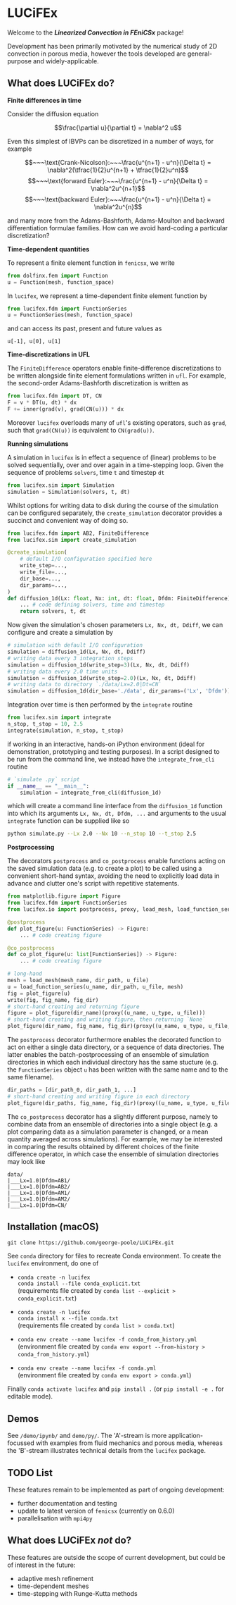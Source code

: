 # LUCiFEx

Welcome to the ***Linearized Convection in FEniCSx*** package! 

Development has been primarily motivated by the numerical study of 2D convection in porous media, however the tools developed are general-purpose and widely-applicable.

## What does LUCiFEx do?

**Finite differences in time**

Consider the diffusion equation

$$\frac{\partial u}{\partial t} = \nabla^2 u$$

Even this simplest of IBVPs can be discretized in a number of ways, for example

$$~~~\text{Crank-Nicolson}:~~~\frac{u^{n+1} - u^n}{\Delta t} = \nabla^2(\tfrac{1}{2}u^{n+1} + \tfrac{1}{2}u^n)$$
$$~~~\text{forward Euler}:~~~\frac{u^{n+1} - u^n}{\Delta t} = \nabla^2u^{n+1}$$
$$~~~\text{backward Euler}:~~~\frac{u^{n+1} - u^n}{\Delta t} = \nabla^2u^{n}$$

and many more from the Adams-Bashforth, Adams-Moulton and backward differentiation formulae families. How can we avoid hard-coding a particular discretization?

**Time-dependent quantities**

To represent a finite element function in `fenicsx`, we write
```python
from dolfinx.fem import Function
u = Function(mesh, function_space)
```
In `lucifex`, we represent a time-dependent finite element function by

```python
from lucifex.fdm import FunctionSeries
u = FunctionSeries(mesh, function_space)
```

and can access its past, present and future values as
```
u[-1], u[0], u[1]
```

**Time-discretizations in UFL**

The `FiniteDifference` operators enable finite-difference discretizations to be written alongside finite element formulations written in `ufl`. For example, the second-order Adams-Bashforth discretization is written as
```python
from lucifex.fdm import DT, CN
F = v * DT(u, dt) * dx
F += inner(grad(v), grad(CN(u))) * dx
```

Moreover `lucifex` overloads many of `ufl`'s existing operators, such as `grad`, such that `grad(CN(u))` is equivalent to `CN(grad(u))`.


**Running simulations**

A simulation in `lucifex` is in effect a sequence of (linear) problems to be solved sequentially, over and over again in a time-stepping loop. Given the sequence of problems `solvers`, time  `t` and timestep `dt`

```python
from lucifex.sim import Simulation
simulation = Simulation(solvers, t, dt)
```

Whilst options for writing data to disk during the course of the simulation can be configured separately, the `create_simulation` decorator provides a succinct and convenient way of doing so.

```python
from lucifex.fdm import AB2, FiniteDifference
from lucifex.sim import create_simulation

@create_simulation(
    # default I/O configuration specified here
    write_step=..., 
    write_file=...,
    dir_base=...,
    dir_params=...,
)
def diffusion_1d(Lx: float, Nx: int, dt: float, Dfdm: FiniteDifference):
    ... # code defining solvers, time and timestep
    return solvers, t, dt
```

Now given the simulation's chosen parameters `Lx, Nx, dt, Ddiff`, we can configure and create a simulation by

```python
# simulation with default I/O configuration
simulation = diffusion_1d(Lx, Nx, dt, Ddiff)
# writing data every 3 integration steps
simulation = diffusion_1d(write_step=3)(Lx, Nx, dt, Ddiff) 
# writing data every 2.0 time units
simulation = diffusion_1d(write_step=2.0)(Lx, Nx, dt, Ddiff) 
# writing data to directory `./data/Lx=2.0|Dt=CN`
simulation = diffusion_1d(dir_base='./data', dir_params=('Lx', 'Dfdm'))(Lx, Nx, dt, Ddiff) 
```
 
Integration over time is then performed by the `integrate` routine

```python
from lucifex.sim import integrate
n_stop, t_stop = 10, 2.5
integrate(simulation, n_stop, t_stop)
```

if working in an interactive, hands-on iPython environment (ideal for demonstration, prototyping and testing purposes). In a script designed to be run from the command line, we instead have the `integrate_from_cli` routine 

```python
# `simulate .py` script
if __name__ == "__main__":
    simulation = integrate_from_cli(diffusion_1d)
```

which will create a command line interface from the `diffusion_1d` function into which its arguments `Lx, Nx, dt, Dfdm, ...` and arguments to the usual `integrate` function can be supplied like so

```bash
python simulate.py --Lx 2.0 --Nx 10 --n_stop 10 --t_stop 2.5
```

**Postprocessing**

The decorators `postprocess` and `co_postprocess` enable functions acting on the saved simulation data (e.g. to create a plot) to be called using a convenient short-hand syntax, avoiding the need to explicitly load data in advance and clutter one's script with repetitive statements. 

```python
from matplotlib.figure import Figure
from lucifex.fdm import FunctionSeries
from lucifex.io import postprocess, proxy, load_mesh, load_function_series, write

@postprocess
def plot_figure(u: FunctionSeries) -> Figure:
    ... # code creating figure

@co_postprocess
def co_plot_figure(u: list[FunctionSeries]) -> Figure:
    ... # code creating figure

# long-hand 
mesh = load_mesh(mesh_name, dir_path, u_file)
u = load_function_series(u_name, dir_path, u_file, mesh)
fig = plot_figure(u)
write(fig, fig_name, fig_dir)
# short-hand creating and returning figure
figure = plot_figure(dir_name)(proxy((u_name, u_type, u_file))) 
# short-hand creating and writing figure, then returning `None`
plot_figure(dir_name, fig_name, fig_dir)(proxy((u_name, u_type, u_file, mesh_name)))
```

The `postprocess` decorator furthermore enables the decorated function to act on either a single data directory, or a sequence of data directories. The latter enables the batch-postprocessing of an ensemble of simulation directories in which each individual directory has the same stucture (e.g. the `FunctionSeries` object `u` has been written with the same name and to the same filename).

```python
dir_paths = [dir_path_0, dir_path_1, ...]
# short-hand creating and writing figure in each directory
plot_figure(dir_paths, fig_name, fig_dir)(proxy((u_name, u_type, u_file)))
```

The `co_postprocess` decorator has a slightly different purpose, namely to combine data from an ensemble of directories into a single object (e.g. a plot comparing data as a simulation parameter is changed, or a mean quantity averaged across simulations). For example, we may be interested in comparing the results obtained by different choices of the finite difference operator, in which case the ensemble of simulation directories may look like

```
data/
|___Lx=1.0|Dfdm=AB1/
|___Lx=1.0|Dfdm=AB2/
|___Lx=1.0|Dfdm=AM1/
|___Lx=1.0|Dfdm=AM2/
|___Lx=1.0|Dfdm=CN/
```


## Installation (macOS)


`git clone https://github.com/george-poole/LUCiFEx.git`

See `conda` directory for files to recreate Conda environment. To create the 
`lucifex` environment, do one of

* `conda create -n lucifex` <br>
`conda install --file conda_explicit.txt` <br>
(requirements file created by `conda list --explicit > conda_explicit.txt`)

* `conda create -n lucifex` <br>
`conda install x --file conda.txt` <br>
(requirements file created by `conda list > conda.txt`)

* `conda env create --name lucifex -f conda_from_history.yml` <br>
(environment file created by `conda env export --from-history > conda_from_history.yml`)

* `conda env create --name lucifex -f conda.yml` <br>
(environment file created by `conda env export > conda.yml`)

Finally `conda activate lucifex` and `pip install .` (or `pip install -e .` for editable mode).

## Demos

See `/demo/ipynb/` and `demo/py/`. The 'A'-stream is more application-focussed with examples from fluid mechanics and porous media, whereas the 'B'-stream illustrates technical details from the `lucifex` package.

## TODO List

These features remain to be implemented as part of ongoing development:

+ further documentation and testing
+ update to latest version of `fenicsx` (currently on 0.6.0)
+ parallelisation with `mpi4py`

## What does LUCiFEx *not* do?

These features are outside the scope of current development, but could be of interest in the future:

+ adaptive mesh refinement
+ time-dependent meshes
+ time-stepping with Runge-Kutta methods